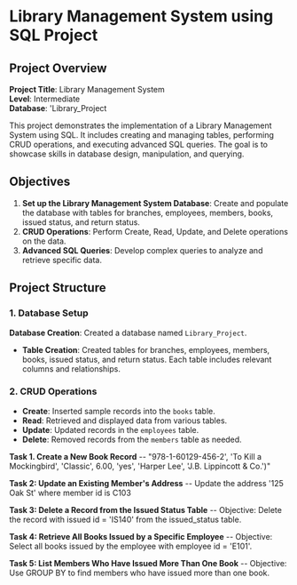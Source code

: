 # Library Management System using SQL Project

## Project Overview

**Project Title**: Library Management System  
**Level**: Intermediate  
**Database**: 'Library_Project

This project demonstrates the implementation of a Library Management System using SQL. It includes creating and managing tables, performing CRUD operations, and executing advanced SQL queries. The goal is to showcase skills in database design, manipulation, and querying.

## Objectives

1. **Set up the Library Management System Database**: Create and populate the database with tables for branches, employees, members, books, issued status, and return status.
2. **CRUD Operations**: Perform Create, Read, Update, and Delete operations on the data.
3. **Advanced SQL Queries**: Develop complex queries to analyze and retrieve specific data.

## Project Structure

### 1. Database Setup
 **Database Creation**: Created a database named `Library_Project`.
- **Table Creation**: Created tables for branches, employees, members, books, issued status, and return status. Each table includes relevant columns and relationships.

### 2. CRUD Operations

- **Create**: Inserted sample records into the `books` table.
- **Read**: Retrieved and displayed data from various tables.
- **Update**: Updated records in the `employees` table.
- **Delete**: Removed records from the `members` table as needed.

**Task 1. Create a New Book Record**
-- "978-1-60129-456-2', 'To Kill a Mockingbird', 'Classic', 6.00, 'yes', 'Harper Lee', 'J.B. Lippincott & Co.')"

**Task 2: Update an Existing Member's Address**
-- Update the address '125 Oak St' where member id is C103

**Task 3: Delete a Record from the Issued Status Table**
-- Objective: Delete the record with issued id = 'IS140' from the issued_status table.

**Task 4: Retrieve All Books Issued by a Specific Employee**
-- Objective: Select all books issued by the employee with employee id = 'E101'.

**Task 5: List Members Who Have Issued More Than One Book**
-- Objective: Use GROUP BY to find members who have issued more than one book.

